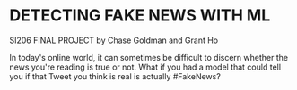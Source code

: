 # DETECTING FAKE NEWS WITH ML

SI206 FINAL PROJECT
by Chase Goldman and Grant Ho

In today's online world, it can sometimes be difficult to discern whether the news you're reading is true or not. What if you had a model that could tell you if that Tweet you think is real is actually #FakeNews?
